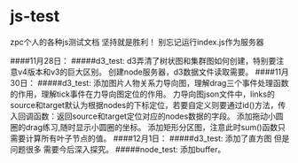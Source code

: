 # js-test
zpc个人的各种js测试文档
坚持就是胜利！
别忘记运行index.js作为服务器



####11月28日：
    #####d3_test:
    d3弄清了树状图和集群图如何创建，特别要注意v4版本和v3的巨大区别。
    创建node服务器，d3数据文件读取需要。
####11月30日：
    #####d3_test:
    添加图片人物关系力导向图，理解drag三个事件处理函数的作用，理解tick事件在力导向图定位的作用。
    力导向图json文件中，links的source和target默认为根据nodes的下标定位，若要自定义则要通过id()方法，传入回调函数：返回source和target定位对应的nodes数据的字段。
    添加拖动小圆圈的drag练习,随时显示小圆圈的坐标。
    添加矩形分区图，注意此时sum()函数只需要计算所有叶子节点的值。
####12月1日：
    #####d3_test:
    添加了直方图 但是问题很多 需要今后深入探究。
    #####node_test:
    添加buffer。